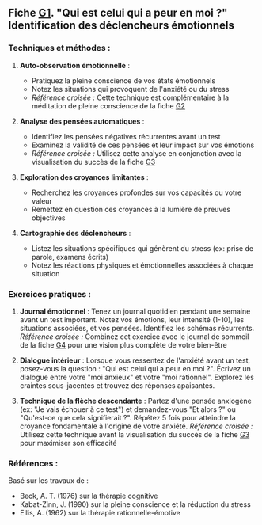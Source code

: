 ## Fiche [G1](<4.7.1. Ident declench emotion.md>). "Qui est celui qui a peur en moi ?" Identification des déclencheurs émotionnels

### Techniques et méthodes :

1. **Auto-observation émotionnelle** :
   - Pratiquez la pleine conscience de vos états émotionnels
   - Notez les situations qui provoquent de l'anxiété ou du stress
   - *Référence croisée :* Cette technique est complémentaire à la méditation de pleine conscience de la fiche [G2](<4.7.2. Relaxation resp prof.md>)

2. **Analyse des pensées automatiques** :
   - Identifiez les pensées négatives récurrentes avant un test
   - Examinez la validité de ces pensées et leur impact sur vos émotions
   - *Référence croisée :* Utilisez cette analyse en conjonction avec la visualisation du succès de la fiche [G3](<4.7.3. Visualisation succes.md>)

3. **Exploration des croyances limitantes** :
   - Recherchez les croyances profondes sur vos capacités ou votre valeur
   - Remettez en question ces croyances à la lumière de preuves objectives

4. **Cartographie des déclencheurs** :
   - Listez les situations spécifiques qui génèrent du stress (ex: prise de parole, examens écrits)
   - Notez les réactions physiques et émotionnelles associées à chaque situation

### Exercices pratiques :

1. **Journal émotionnel** :
   Tenez un journal quotidien pendant une semaine avant un test important. Notez vos émotions, leur intensité (1-10), les situations associées, et vos pensées. Identifiez les schémas récurrents.
   *Référence croisée :* Combinez cet exercice avec le journal de sommeil de la fiche [G4](<4.7.4. Hygiene sommeil.md>) pour une vision plus complète de votre bien-être

2. **Dialogue intérieur** :
   Lorsque vous ressentez de l'anxiété avant un test, posez-vous la question : "Qui est celui qui a peur en moi ?". Écrivez un dialogue entre votre "moi anxieux" et votre "moi rationnel". Explorez les craintes sous-jacentes et trouvez des réponses apaisantes.

3. **Technique de la flèche descendante** :
   Partez d'une pensée anxiogène (ex: "Je vais échouer à ce test") et demandez-vous "Et alors ?" ou "Qu'est-ce que cela signifierait ?". Répétez 5 fois pour atteindre la croyance fondamentale à l'origine de votre anxiété.
   *Référence croisée :* Utilisez cette technique avant la visualisation du succès de la fiche [G3](<4.7.3. Visualisation succes.md>) pour maximiser son efficacité

### Références :

Basé sur les travaux de :
- Beck, A. T. (1976) sur la thérapie cognitive
- Kabat-Zinn, J. (1990) sur la pleine conscience et la réduction du stress
- Ellis, A. (1962) sur la thérapie rationnelle-émotive
